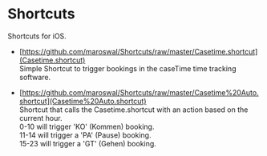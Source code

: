# Shortcuts
Shortcuts for iOS.

+ [https://github.com/maroswal/Shortcuts/raw/master/Casetime.shortcut](Casetime.shortcut)  
  Simple Shortcut to trigger bookings in the caseTime time tracking software.
  
+ [https://github.com/maroswal/Shortcuts/raw/master/Casetime%20Auto.shortcut](Casetime%20Auto.shortcut)  
  Shortcut that calls the Casetime.shortcut with an action based on the current hour.  
  0-10 will trigger 'KO' (Kommen) booking.  
  11-14 will trigger a 'PA' (Pause) booking.  
  15-23 will trigger a 'GT' (Gehen) booking.  
